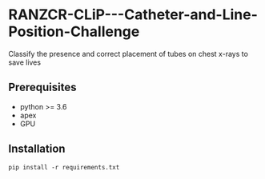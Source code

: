 # RANZCR-CLiP---Catheter-and-Line-Position-Challenge

Classify the presence and correct placement of tubes on chest x-rays to save lives


## Prerequisites

* python >= 3.6
* apex
* GPU

## Installation

`pip install -r requirements.txt`
